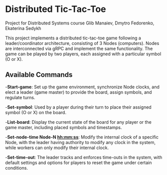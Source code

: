 # Distributed Tic-Tac-Toe
Project for Distributed Systems course 
Glib Manaiev, Dmytro Fedorenko, Ekaterina Sedykh

This project implements a distributed tic-tac-toe game following a leader/coordinator architecture, consisting of 3 Nodes (computers). Nodes are interconnected via gRPC and implement the same functionality. The game can be played by two players, each assigned with a particular symbol (O or X).

## Available Commands
-**Start-game**: Set up the game environment, synchronize Node clocks, and elect a leader (game master) to provide the board, assign symbols, and regulate turns.

-**Set-symbol**: Used by a player during their turn to place their assigned symbol (O or X) on the board.

-**List-board**: Display the current state of the board for any player or the game master, including placed symbols and timestamps.

-**Set-node-time Node-N <hh:mm:ss>**: Modify the internal clock of a specific Node, with the leader having authority to modify any clock in the system, while workers can only modify their internal clock.

-**Set-time-out**: The leader tracks and enforces time-outs in the system, with default settings and options for players to reset the game under certain conditions.
